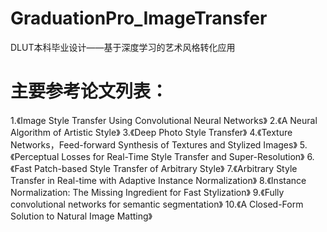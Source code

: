 # GraduationPro_ImageTransfer
DLUT本科毕业设计——基于深度学习的艺术风格转化应用

# 主要参考论文列表：
1.《Image Style Transfer Using Convolutional Neural Networks》
2.《A Neural Algorithm of Artistic Style》
3.《Deep Photo Style Transfer》
4.《Texture Networks，Feed-forward Synthesis of Textures and Stylized Images》
5.《Perceptual Losses for Real-Time Style Transfer and Super-Resolution》
6.《Fast Patch-based Style Transfer of Arbitrary Style》
7.《Arbitrary Style Transfer in Real-time with Adaptive Instance Normalization》
8.《Instance Normalization: The Missing Ingredient for Fast Stylization》
9.《Fully convolutional networks for semantic segmentation》
10.《A Closed-Form Solution to Natural Image Matting》
